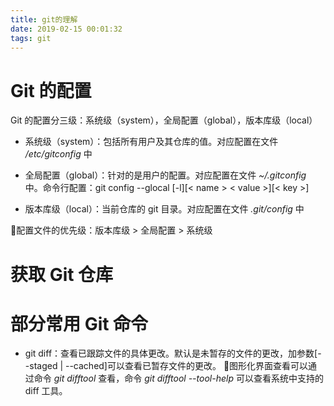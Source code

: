 ```yaml
---
title: git的理解
date: 2019-02-15 00:01:32
tags: git
---
```


# Git 的配置

Git 的配置分三级：系统级（system），全局配置（global），版本库级（local）

- 系统级（system）：包括所有用户及其仓库的值。对应配置在文件 */etc/gitconfig* 中

- 全局配置（global）：针对的是用户的配置。对应配置在文件 *~/.gitconfig* 中。命令行配置：git config --glocal [-l][< name > < value >][< key >]

- 版本库级（local）：当前仓库的 git 目录。对应配置在文件 *.git/config* 中

配置文件的优先级：版本库级 > 全局配置 > 系统级

# 获取 Git 仓库

# 部分常用 Git 命令

- git diff：查看已跟踪文件的具体更改。默认是未暂存的文件的更改，加参数[--staged | --cached]可以查看已暂存文件的更改。 图形化界面查看可以通过命令 *git difftool* 查看，命令 *git difftool --tool-help* 可以查看系统中支持的 diff 工具。